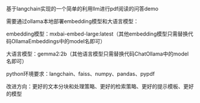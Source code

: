 基于langchain实现的一个简单的利用llm进行pdf阅读的问答demo

需要通过ollama本地部署embedding模型和大语言模型：

embedding模型：mxbai-embed-large:latest（其他embedding模型只需替换代码OllamaEmbeddings中的model名即可）

大语言模型：gemma2:2b（其他语言模型只需替换代码ChatOllama中的model名即可）

python环境要求：langchain、faiss、numpy、pandas、pypdf

改进方向：更好的文本分块和处理策略、更好的检索策略、更好的提示模板、更好的模型
